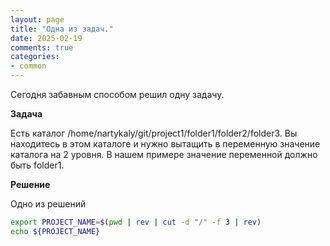 ```yaml
---
layout: page
title: "Одна из задач."
date: 2025-02-19
comments: true
categories: 
- common
---
```


Сегодня забавным способом решил одну задачу.

**Задача**

Есть каталог /home/nartykaly/git/project1/folder1/folder2/folder3. Вы находитесь в этом каталоге и нужно вытащить в переменную значение каталога на 2 уровня.
В нашем примере значение переменной должно быть folder1.

**Решение**

Одно из решений

~~~bash
export PROJECT_NAME=$(pwd | rev | cut -d "/" -f 3 | rev)
echo ${PROJECT_NAME}
~~~

